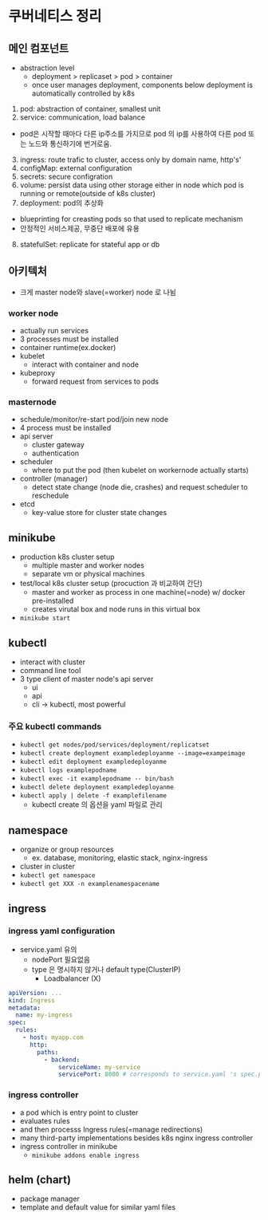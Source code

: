 # 쿠버네티스 정리

## 메인 컴포넌트

- abstraction level
  - deployment > replicaset > pod > container
  - once user manages deployment, components below deployment is
    automatically controlled by k8s

1. pod: abstraction of container, smallest unit
2. service: communication, load balance

- pod은 시작할 때마다 다른 ip주소를 가지므로 pod 의 ip를 사용하여 다른 pod 또는 노드와 통신하기에 번거로움.

3. ingress: route trafic to cluster, access only by domain name, http's'
4. configMap: external configuration
5. secrets: secure configration
6. volume: persist data using other storage either in node which pod is running or remote(outside of k8s cluster)
7. deployment: pod의 추상화

- blueprinting for creasting pods so that used to replicate mechanism
- 안정적인 서비스제공, 무중단 배포에 유용

8. statefulSet: replicate for stateful app or db

## 아키텍처

- 크게 master node와 slave(=worker) node 로 나뉨

### worker node

- actually run services
- 3 processes must be installed
- container runtime(ex.docker)
- kubelet
  - interact with container and node
- kubeproxy
  - forward request from services to pods

### masternode

- schedule/monitor/re-start pod/join new node
- 4 process must be installed
- api server
  - cluster gateway
  - authentication
- scheduler
  - where to put the pod (then kubelet on workernode actually starts)
- controller (manager)
  - detect state change (node die, crashes) and request scheduler to reschedule
- etcd
  - key-value store for cluster state changes

## minikube

- production k8s cluster setup
  - multiple master and worker nodes
  - separate vm or physical machines
- test/local k8s cluster setup (procuction 과 비교하여 간단)
  - master and worker as process in one machine(=node) w/ docker pre-installed
  - creates virutal box and node runs in this virtual box
- `minikube start`

## kubectl

- interact with cluster
- command line tool
- 3 type client of master node's api server
  - ui
  - api
  - cli -> kubectl, most powerful

### 주요 kubectl commands

- `kubectl get nodes/pod/services/deployment/replicatset`
- `kubectl create deployment exampledeployanme --image=exampeimage`
- `kubectl edit deployment exampledeployanme`
- `kubectl logs examplepodname`
- `kubectl exec -it examplepodname -- bin/bash`
- `kubectl delete deployment exampledeployanme`
- `kubectl apply | delete -f examplefilename`
  - kubectl create 의 옵션을 yaml 파일로 관리

## namespace

- organize or group resources
  - ex. database, monitoring, elastic stack, nginx-ingress
- cluster in cluster
- `kubectl get namespace`
- `kubectl get XXX -n examplenamespacename`

## ingress

### ingress yaml configuration

- service.yaml 유의
  - nodePort 필요없음
  - type 은 명시하지 않거나 default type(ClusterIP)
    - Loadbalancer (X)

```yaml
apiVersion: ...
kind: Ingress
metadata:
  name: my-ingress
spec:
  rules:
    - host: myapp.com
      http:
        paths:
          - backend:
              serviceName: my-service
              servicePort: 8080 # corresponds to service.yaml 's spec.ports.port
```

### ingress controller

- a pod which is entry point to cluster
- evaluates rules
- and then processs Ingress rules(=manage redirections)
- many third-party implementations besides k8s nginx ingress controller
- ingress controller in minikube
  - `minikube addons enable ingress`

## helm (chart)

- package manager
- template and default value for similar yaml files
